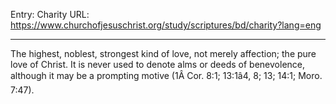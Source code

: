Entry: Charity
URL: https://www.churchofjesuschrist.org/study/scriptures/bd/charity?lang=eng

---

The highest, noblest, strongest kind of love, not merely affection; the pure love of Christ. It is never used to denote alms or deeds of benevolence, although it may be a prompting motive (1Â Cor. 8:1; 13:1â4, 8; 13; 14:1; Moro. 7:47).

